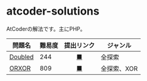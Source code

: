 # atcoder-solutions
AtCoderの解法です。主にPHP。

|問題名|難易度|提出リンク|ジャンル|
|-|-|:-:|-|
|[Doubled](https://atcoder.jp/contests/abc196/tasks/abc196_c)|244|[■](https://atcoder.jp/contests/abc196/submissions/21337529)|全探索|
|[ORXOR](https://atcoder.jp/contests/abc197/tasks/abc197_c)|809|[■](https://atcoder.jp/contests/abc197/submissions/21407420)|全探索、XOR|